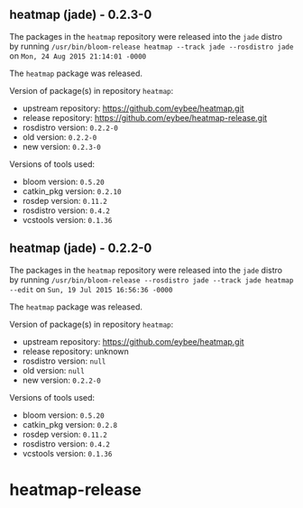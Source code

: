 ## heatmap (jade) - 0.2.3-0

The packages in the `heatmap` repository were released into the `jade` distro by running `/usr/bin/bloom-release heatmap --track jade --rosdistro jade` on `Mon, 24 Aug 2015 21:14:01 -0000`

The `heatmap` package was released.

Version of package(s) in repository `heatmap`:
- upstream repository: https://github.com/eybee/heatmap.git
- release repository: https://github.com/eybee/heatmap-release.git
- rosdistro version: `0.2.2-0`
- old version: `0.2.2-0`
- new version: `0.2.3-0`

Versions of tools used:
- bloom version: `0.5.20`
- catkin_pkg version: `0.2.10`
- rosdep version: `0.11.2`
- rosdistro version: `0.4.2`
- vcstools version: `0.1.36`


## heatmap (jade) - 0.2.2-0

The packages in the `heatmap` repository were released into the `jade` distro by running `/usr/bin/bloom-release --rosdistro jade --track jade heatmap --edit` on `Sun, 19 Jul 2015 16:56:36 -0000`

The `heatmap` package was released.

Version of package(s) in repository `heatmap`:
- upstream repository: https://github.com/eybee/heatmap.git
- release repository: unknown
- rosdistro version: `null`
- old version: `null`
- new version: `0.2.2-0`

Versions of tools used:
- bloom version: `0.5.20`
- catkin_pkg version: `0.2.8`
- rosdep version: `0.11.2`
- rosdistro version: `0.4.2`
- vcstools version: `0.1.36`


# heatmap-release
